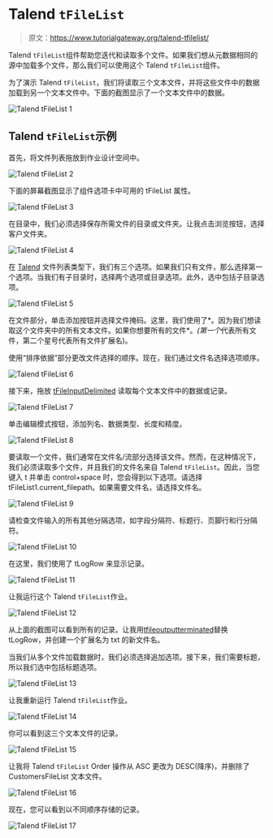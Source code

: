 # Talend `tFileList`

> 原文：<https://www.tutorialgateway.org/talend-tfilelist/>

Talend `tFileList`组件帮助您迭代和读取多个文件。如果我们想从元数据相同的源中加载多个文件，那么我们可以使用这个 Talend `tFileList`组件。

为了演示 Talend `tFileList`，我们将读取三个文本文件，并将这些文件中的数据加载到另一个文本文件中。下面的截图显示了一个文本文件中的数据。

![Talend `tFileList` 1](img/9533ccd27ae2452289cf17c427013288.png)

## Talend `tFileList`示例

首先，将文件列表拖放到作业设计空间中。

![Talend `tFileList` 2](img/98d7aab22a936d72db0a83f678c57227.png)

下面的屏幕截图显示了组件选项卡中可用的 tFileList 属性。

![Talend `tFileList` 3](img/524fe134fbf75f9702d495a024452c32.png)

在目录中，我们必须选择保存所需文件的目录或文件夹。让我点击浏览按钮，选择客户文件夹。

![Talend `tFileList` 4](img/fdd9433cb404cbaba96782f2692e2341.png)

在 [Talend](https://www.tutorialgateway.org/talend-tutorial/) 文件列表类型下，我们有三个选项。如果我们只有文件，那么选择第一个选项。当我们有子目录时，选择两个选项或目录选项。此外，选中包括子目录选项。

![Talend `tFileList` 5](img/b2cfc27f65e52959cbc75b018998a581.png)

在文件部分，单击添加按钮并选择文件掩码。这里，我们使用了*。因为我们想读取这个文件夹中的所有文本文件。如果你想要所有的文件*。*(第一个*代表所有文件，第二个星号代表所有文件扩展名)。

使用“排序依据”部分更改文件选择的顺序。现在，我们通过文件名选择选项顺序。

![Talend `tFileList` 6](img/6207659ed1b01cbe1c57eeee16926c9b.png)

接下来，拖放 [tFileInputDelimited](https://www.tutorialgateway.org/read-text-file-in-talend/) 读取每个文本文件中的数据或记录。

![Talend `tFileList` 7](img/5e21f75f71993eab4195aecf228a9627.png)

单击编辑模式按钮，添加列名、数据类型、长度和精度。

![Talend `tFileList` 8](img/7e37b3d68f4c14d7d377ec583172abdb.png)

要读取一个文件，我们通常在文件名/流部分选择该文件。然而，在这种情况下，我们必须读取多个文件，并且我们的文件名来自 Talend `tFileList`。因此，当您键入 t 并单击 control+space 时，您会得到以下选项。请选择 tFileList1.current_filepath。如果需要文件名，请选择文件名。

![Talend `tFileList` 9](img/2fce2d2e310f3aaa3a08dba83057f397.png)

请检查文件输入的所有其他分隔选项，如字段分隔符、标题行、页脚行和行分隔符。

![Talend `tFileList` 10](img/122f2cbfefc40c51e47d7af9cc677fb2.png)

在这里，我们使用了 tLogRow 来显示记录。

![Talend `tFileList` 11](img/5fe42e1da98c0cdf42b29a8319699e20.png)

让我运行这个 Talend `tFileList`作业。

![Talend `tFileList` 12](img/e507953d7a3429c014bc782722b3d991.png)

从上面的截图可以看到所有的记录。让我用[tfileoutputterminated](https://www.tutorialgateway.org/export-database-table-to-text-file-in-talend/)替换 tLogRow，并创建一个扩展名为 txt 的新文件名。

当我们从多个文件加载数据时，我们必须选择追加选项。接下来，我们需要标题，所以我们选中包括标题选项。

![Talend `tFileList` 13](img/cae9783c94491f4e533f8f57755e79cb.png)

让我重新运行 Talend `tFileList`作业。

![Talend `tFileList` 14](img/7a2d68c802ce3d52009755c1e0b52aa6.png)

你可以看到这三个文本文件的记录。

![Talend `tFileList` 15](img/4b3341bdd1758d20dea2f85a22a32895.png)

让我将 Talend `tFileList` Order 操作从 ASC 更改为 DESC(降序)，并删除了 CustomersFileList 文本文件。

![Talend `tFileList` 16](img/251228e6519fb2046b2d055bb5d153f9.png)

现在，您可以看到以不同顺序存储的记录。

![Talend `tFileList` 17](img/cabc9a6f418f319d1e719ed14e31d50e.png)